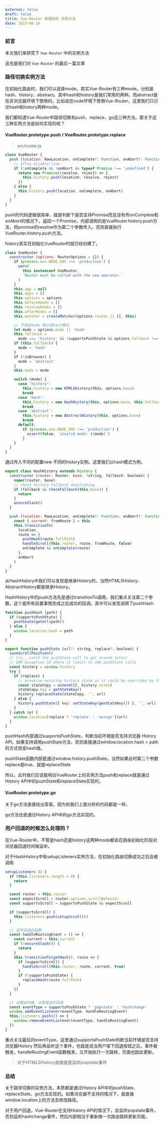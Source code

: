 ```yaml
---
external: false
draft: false
title: Vue-Router 原理剖析-实例方法
date: 2023-06-16
---
```


### 前言

本文我们来研究下 `Vue-Router` 中的实例方法

这也是我们对 `Vue-Router` 的最后一篇文章

### 路径切换实例方法

在初始化路由时，我们可以选择mode。其实Vue-Router有三种mode。分别是hash、history、abstract。其中hash和history是我们常用的两种。而abstract是在非浏览器环境下使用的。比如说在node环境下使用Vue-Router。这里我们只讨论hash和history两种mode。

我们都知道Vue-Router中路径切换有push、replace、go这三种方法。那关于这三种实例方法是如何实现的呢？

#### VueRouter.prototype.push / VueRouter.prototype.replace 

> src/router.js
```js
class VueRouter {
  push (location: RawLocation, onComplete?: Function, onAbort?: Function) {
    // $flow-disable-line
    if (!onComplete && !onAbort && typeof Promise !== 'undefined') {
      return new Promise((resolve, reject) => {
        this.history.push(location, resolve, reject)
      })
    } else {
      this.history.push(location, onComplete, onAbort)
    }
  }
}
```
push的代码逻辑很简单，就是判断下是否支持Promise而且没有传onComplete和onAbort的情况下，返回一个Promise，内部调用的是VueRouter.history.push方法，将promise的resolve作为第二个参数传入。否则直接执行VueRouter.history.push方法。

history其实在初始化VueRouter时就已经创建了。
```js
class VueRouter {
  constructor (options: RouterOptions = {}) {
    if (process.env.NODE_ENV !== 'production') {
      warn(
        this instanceof VueRouter,
        `Router must be called with the new operator.`
      )
    }
    this.app = null
    this.apps = []
    this.options = options
    this.beforeHooks = []
    this.resolveHooks = []
    this.afterHooks = []
    this.matcher = createMatcher(options.routes || [], this)

    // 不指定mode 默认是hash模式
    let mode = options.mode || 'hash'
    this.fallback =
      mode === 'history' && !supportsPushState && options.fallback !== false
    if (this.fallback) {
      mode = 'hash'
    }
    if (!inBrowser) {
      mode = 'abstract'
    }
    this.mode = mode

    switch (mode) {
      case 'history':
        this.history = new HTML5History(this, options.base)
        break
      case 'hash':
        this.history = new HashHistory(this, options.base, this.fallback)
        break
      case 'abstract':
        this.history = new AbstractHistory(this, options.base)
        break
      default:
        if (process.env.NODE_ENV !== 'production') {
          assert(false, `invalid mode: ${mode}`)
        }
    }
  }
}
```
通过传入不同的配置new 不同的history实例。这里我们以hash模式为例。
```js
export class HashHistory extends History {
  constructor (router: Router, base: ?string, fallback: boolean) {
    super(router, base)
    // check history fallback deeplinking
    if (fallback && checkFallback(this.base)) {
      return
    }
    ensureSlash()
  }

  push (location: RawLocation, onComplete?: Function, onAbort?: Function) {
    const { current: fromRoute } = this
    this.transitionTo(
      location,
      route => {
        pushHash(route.fullPath)
        handleScroll(this.router, route, fromRoute, false)
        onComplete && onComplete(route)
      },
      onAbort
    )
  }
}
```
从HashHistory中我们可以发现是继承History的，当然HTML5History、AbstractHistory都是继承History。

HashHistory中的push方法先是通过transitionTo调用，我们重点关注第二个参数，这个是所有前置事情完成之后成功的回调。其中可以发现调用了pushHash

```js
function pushHash (path) {
  if (supportsPushState) {
    pushState(getUrl(path))
  } else {
    window.location.hash = path
  }
}

export function pushState (url?: string, replace?: boolean) {
  saveScrollPosition()
  // try...catch the pushState call to get around Safari
  // DOM Exception 18 where it limits to 100 pushState calls
  const history = window.history
  try {
    if (replace) {
      // preserve existing history state as it could be overriden by the user
      const stateCopy = extend({}, history.state)
      stateCopy.key = getStateKey()
      history.replaceState(stateCopy, '', url)
    } else {
      history.pushState({ key: setStateKey(genStateKey()) }, '', url)
    }
  } catch (e) {
    window.location[replace ? 'replace' : 'assign'](url)
  }
}
```
pushHash内部通过supportsPushState，判断当前环境是否支持浏览器 History API。如果支持调用pushState方法，否则直接通过window.location.hash = path的方式改变hash值。

pushState函数内部是通过window.history.pushState。当然如果此时第二个参数replace是true，就是replaceState

所以，此时我们应该能明白VueRouter上的实例方法push和replace就是通过History API中的pushState和replaceState实现的。


#### VueRouter.prototype.go
关于go方法直接给出答案，因为和我们上面分析的代码都是一样。

go方法也是通过History API中的go方法实现的。

### 用户回退的时候怎么处理的？
在Vue-Router中，不管是hash还是history这两种mode都会在路由初始化阶段对浏览器回退时间做监听。

对于HashHistory中有setupListeners实例方法，在初始化路由切换成功之后会被调用
```js
setupListeners () {
  if (this.listeners.length > 0) {
    return
  }

  const router = this.router
  const expectScroll = router.options.scrollBehavior
  const supportsScroll = supportsPushState && expectScroll

  if (supportsScroll) {
    this.listeners.push(setupScroll())
  }

  // 监听回退的函数
  const handleRoutingEvent = () => {
    const current = this.current
    if (!ensureSlash()) {
      return
    }
    this.transitionTo(getHash(), route => {
      if (supportsScroll) {
        handleScroll(this.router, route, current, true)
      }
      if (!supportsPushState) {
        replaceHash(route.fullPath)
      }
    })
  }

  // 设置监听器，这里是监听回退
  const eventType = supportsPushState ? 'popstate' : 'hashchange'
  window.addEventListener(eventType, handleRoutingEvent)
  this.listeners.push(() => {
    window.removeEventListener(eventType, handleRoutingEvent)
  })
}
```
重点关注最后的eventType，这里通过supportsPushState判断当前环境是否支持浏览器History 
然后再监听这个事件，也就是说当用户按下回退按钮之后，事件被触发，handleRoutingEvent函数触发，又开始执行一次跳转，页面也因此更新。

> 对于HTML5History直接就是监听popstate事件

### 总结
关于路径切换的实例方法，本质都是通过History API中的pushState、replaceState、go方法实现的。如果浏览器不支持的情况下，就直接window.location上的方法去修改路径。

对于用户回退，Vue-Router在支持History API的情况下，会监听popstate事件，否则监听hashchange事件，然后内部相当于重新做一次路由跳转更新页面。